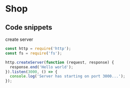 # Shop

## Code snippets

create server
```javascript
const http = require('http');
const fs = require('fs');

http.createServer(function (request, response) {
  response.end('Hello world');
}).listen(3000, () => {
  console.log('Server has starting on port 3000...');
});
```
